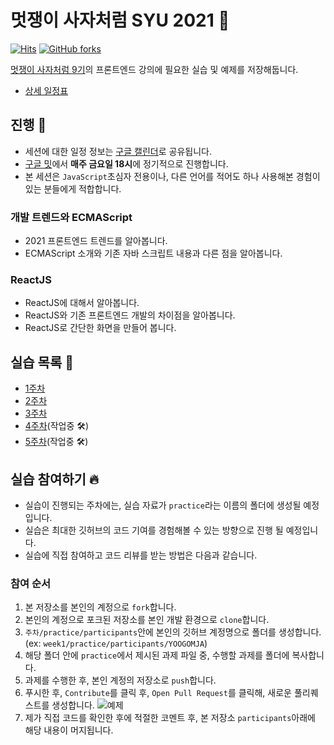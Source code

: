 # 멋쟁이 사자처럼 SYU 2021 🦁

[![Hits](https://hits.seeyoufarm.com/api/count/incr/badge.svg?url=https%3A%2F%2Fgithub.com%2FYOOGOMJA%2Fsyu-likelion-2021&count_bg=%2379C83D&title_bg=%23555555&icon=&icon_color=%23E7E7E7&title=hits&edge_flat=false)](https://hits.seeyoufarm.com)
[![GitHub forks](https://img.shields.io/github/forks/YOOGOMJA/syu-likelion-2021)](https://github.com/YOOGOMJA/syu-likelion-2021/network)

[멋쟁이 사자처럼 9기](https://github.com/SYULION9TH)의 프론트엔드 강의에 필요한 실습 및 예제를 저장해둡니다.

- [상세 일정표](https://ambiguous-lemongrass-fb3.notion.site/9-2-dc507870f0604b4093bde7144a2eef0b)

## 진행 🚨

- 세션에 대한 일정 정보는 [구글 캘린더](https://calendar.google.com/calendar/u/0?cid=Y19jN2tuZThnNHFkaWoyZ3MyZWE0MWZpamZlb0Bncm91cC5jYWxlbmRhci5nb29nbGUuY29t)로 공유됩니다.
- [구글 밋](http://meet.google.com/kgw-ytzi-rrs)에서 **매주 금요일 18시**에 정기적으로 진행합니다.
- 본 세션은 `JavaScript`초심자 전용이나, 다른 언어를 적어도 하나 사용해본 경험이 있는 분들에게 적합합니다.

### 개발 트렌드와 ECMAScript

- 2021 프론트엔드 트렌드를 알아봅니다.
- ECMAScript 소개와 기존 자바 스크립트 내용과 다른 점을 알아봅니다.

### ReactJS

- ReactJS에 대해서 알아봅니다.
- ReactJS와 기존 프론트엔드 개발의 차이점을 알아봅니다.
- ReactJS로 간단한 화면을 만들어 봅니다.

## 실습 목록 🎁

- [1주차](https://github.com/YOOGOMJA/syu-likelion-2021-front/tree/master/week1)
- [2주차](https://github.com/YOOGOMJA/syu-likelion-2021-front/tree/master/week2)
- [3주차](https://github.com/YOOGOMJA/syu-likelion-2021-front/tree/master/week3)
- [4주차](https://github.com/YOOGOMJA/syu-likelion-2021-front/tree/master/week4)(작업중 🛠)
- [5주차](https://github.com/YOOGOMJA/syu-likelion-2021-front/tree/master/week5)(작업중 🛠)

## 실습 참여하기 🔥

- 실습이 진행되는 주차에는, 실습 자료가 `practice`라는 이름의 폴더에 생성될 예정입니다.
- 실습은 최대한 깃허브의 코드 기여를 경험해볼 수 있는 방향으로 진행 될 예정입니다.
- 실습에 직접 참여하고 코드 리뷰를 받는 방법은 다음과 같습니다.

### 참여 순서

1. 본 저장소를 본인의 계정으로 `fork`합니다.
2. 본인의 계정으로 포크된 저장소를 본인 개발 환경으로 `clone`합니다.
3. `주차/practice/participants`안에 본인의 깃허브 계정명으로 폴더를 생성합니다. (ex: `week1/practice/participants/YOOGOMJA`)
4. 해당 폴더 안에 `practice`에서 제시된 과제 파일 중, 수행할 과제를 폴더에 복사합니다.
5. 과제를 수행한 후, 본인 계정의 저장소로 `push`합니다.
6. 푸시한 후, `Contribute`를 클릭 후, `Open Pull Request`를 클릭해, 새로운 풀리퀘스트를 생성합니다.
   ![예제](https://user-images.githubusercontent.com/15305733/130645298-b618df07-555b-4aad-9076-2aa898663c63.png)
7. 제가 직접 코드를 확인한 후에 적절한 코멘트 후, 본 저장소 `participants`아래에 해당 내용이 머지됩니다.
